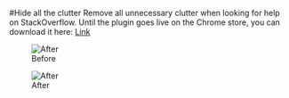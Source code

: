 #Hide all the clutter
Remove all unnecessary clutter when looking for help on StackOverflow. Until the plugin goes live on the Chrome store, you can download it here: [Link](https://github.com/elrumo/stackOverflow_focus/raw/master/Dist.zip)

<figure>
<img src="https://github.com/elrumo/stackOverflow_focus/raw/master/Social/Before.png" alt="After" style="max-width: 800px" />
<figcaption>Before</figcaption>
</figure>

<figure>
<img src="https://github.com/elrumo/stackOverflow_focus/raw/master/Social/After.png" alt="After" style="max-width: 800px" />
<figcaption>After</figcaption>
</figure>

